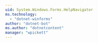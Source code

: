 ```yaml
---
uid: System.Windows.Forms.HelpNavigator
ms.technology: 
  - "dotnet-winforms"
author: "dotnet-bot"
ms.author: "dotnetcontent"
manager: "wpickett"
---
```

